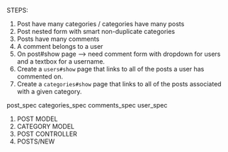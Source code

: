 STEPS:
1. Post have many categories / categories have many posts
2. Post nested form with smart non-duplicate categories
3. Posts have many comments
4. A comment belongs to a user
5. On post#show page --> need comment form with dropdown for users and a textbox for a username.
6. Create a `users#show` page that links to all of the posts a user has commented on.
7. Create a `categories#show` page that links to all of the posts associated with a given category.



post_spec
categories_spec
comments_spec
user_spec

1. POST MODEL
2. CATEGORY MODEL
3. POST CONTROLLER
4. POSTS/NEW